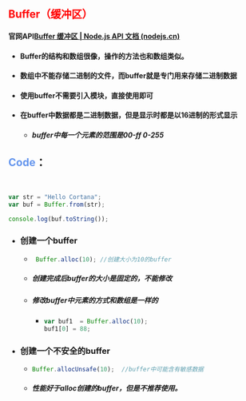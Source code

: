 ## <font color='red'>Buffer（缓冲区）</font>



#### 官网API[Buffer 缓冲区 | Node.js API 文档 (nodejs.cn)](http://nodejs.cn/api/buffer.html)





- #### Buffer的结构和数组很像，操作的方法也和数组类似。

- #### 数组中不能存储二进制的文件，而buffer就是专门用来存储二进制数据

- #### 使用buffer不需要引入模块，直接使用即可

- #### 在buffer中数据都是二进制数据，但是显示时都是以16进制的形式显示

  - ##### buffer中每一个元素的范围是00-ff 0-255



## <font color='cornflowerblue'>Code</font>：

​	

```js
var str = "Hello Cortana";
var buf = Buffer.from(str);

console.log(buf.toString());
```



- ### 创建一个buffer

  - ```js
     Buffer.alloc(10); //创建大小为10的buffer
    ```

  - ##### 创建完成后buffer的大小是固定的，不能修改

  - ##### 修改buffer中元素的方式和数组是一样的

    - ```js
      var buf1  = Buffer.alloc(10);
      buf1[0] = 88;
      ```

- ### 创建一个不安全的buffer

  - ```js
    Buffer.allocUnsafe(10);  //buffer中可能含有敏感数据
    ```

  - ##### 性能好于alloc创建的buffer，但是不推荐使用。

